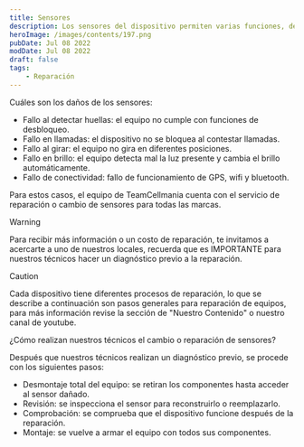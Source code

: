 ```yaml
---
title: Sensores
description: Los sensores del dispositivo permiten varias funciones, desde girar la pantalla con el giroscopio, hasta desbloquear el celular con el lector de huellas digitales.
heroImage: /images/contents/197.png
pubDate: Jul 08 2022
modDate: Jul 08 2022
draft: false
tags: 
    - Reparación
---
```


Cuáles son los daños de los sensores:

- Fallo al detectar huellas: el equipo no cumple con funciones de desbloqueo.
- Fallo en llamadas: el dispositivo no se bloquea al contestar llamadas.
- Fallo al girar: el equipo no gira en diferentes posiciones.
- Fallo en brillo: el equipo detecta mal la luz presente y cambia el brillo automáticamente.
- Fallo de conectividad: fallo de funcionamiento de GPS, wifi y bluetooth.

Para estos casos, el equipo de TeamCellmania cuenta con el servicio de reparación o cambio de sensores para todas las marcas.

> [!WARNING]
> Para recibir más información o un costo de reparación, te invitamos a acercarte a uno de nuestros locales, recuerda que es IMPORTANTE para nuestros técnicos hacer un diagnóstico previo a la reparación.

> [!CAUTION]
> Cada dispositivo tiene diferentes procesos de reparación, lo que se describe a continuación son pasos generales para reparación de equipos, para más información revise la sección de \"Nuestro Contenido\" o nuestro canal de youtube.

¿Cómo realizan nuestros técnicos el cambio o reparación de sensores?

Después que nuestros técnicos realizan un diagnóstico previo, se procede con los siguientes pasos:

- Desmontaje total del equipo: se retiran los componentes hasta acceder al sensor dañado.
- Revisión: se inspecciona el sensor para reconstruirlo o reemplazarlo.
- Comprobación: se comprueba que el dispositivo funcione después de la reparación.
- Montaje: se vuelve a armar el equipo con todos sus componentes.
